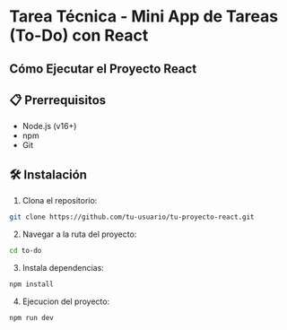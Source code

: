 # Tarea Técnica - Mini App de Tareas (To-Do) con React

## Cómo Ejecutar el Proyecto React

## 📋 Prerrequisitos
- Node.js (v16+)
- npm
- Git

## 🛠 Instalación
1. Clona el repositorio:
```bash
git clone https://github.com/tu-usuario/tu-proyecto-react.git
```
2. Navegar a la ruta del proyecto:
```bash
cd to-do
```
3. Instala dependencias:
```bash
npm install
```
4. Ejecucion del proyecto:
```bash
npm run dev
```
